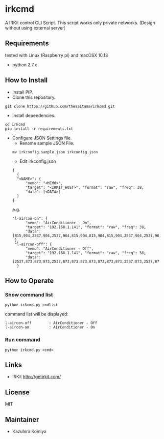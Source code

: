 # irkcmd
A IRKit control CLI Script.
This script works only private networks. (Design without using external server)

## Requirements
tested with Linux (Raspberry pi) and macOSX 10.13

* python 2.7.x

## How to Install
* Install PIP.
* Clone this repository.
```
git clone https://github.com/thesaitama/irkcmd.git
```   
* Install dependencies.
```
cd irkcmd
pip install -r requirements.txt
```
* Configure JSON Settings file.
  + Rename sample JSON File.
  ```
  mv irkconfig.sample.json irkconfig.json
  ```
  + Edit irkconfig.json
  ```
  {
    {
    "<NAME>": {
        "memo": "<MEMO>",
        "target": "<IRKIT_HOST>", "format": "raw", "freq": 38,
        "data": [<DATA>]
    }
  }
  ```
  e.g. 
  ```
  "l-aircon-on": {
        "memo": "AirConditioner - On",
        "target": "192.168.1.141", "format": "raw", "freq": 38,
        "data": [815,904,2537,904,2537,904,815,904,815,904,815,904,2537,904,2537,904]
   },
   "l-aircon-off": {
        "memo": "AirConditioner - Off",
        "target": "192.168.1.141", "format": "raw", "freq": 38,
        "data": [2537,873,873,873,2537,873,873,873,873,873,873,873,2537,873,2537,873]
    }
  ```

## How to Operate
### Show command list
```
python irkcmd.py cmdlist
```
command list will be displayed:
```
l-aircon-off        : AirConditioner - Off
l-aircon-on         : AirConditioner - On
```

### Run command
```
python irkcmd.py <cmd>
```

## Links
* IRKit
 http://getirkit.com/

## License
MIT

## Maintainer
* Kazuhiro Komiya

